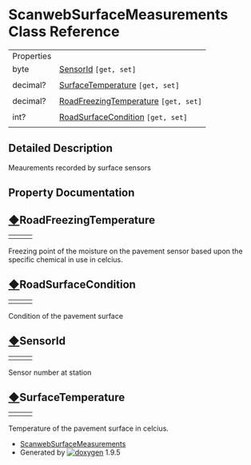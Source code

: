 # ScanwebSurfaceMeasurements Class Reference

|  |  |
| --- | --- |
| Properties | |
| byte | [SensorId](class_scanweb_surface_measurements.html#addaaa4920bb65be9f5f9a5d726867d58) `[get, set]` |
|  | |
| decimal? | [SurfaceTemperature](class_scanweb_surface_measurements.html#a575a7c5c7a972a81d114b93977a3fd23) `[get, set]` |
|  | |
| decimal? | [RoadFreezingTemperature](class_scanweb_surface_measurements.html#ae683a11e0f013a241c9f5f109eaa0d96) `[get, set]` |
|  | |
| int? | [RoadSurfaceCondition](class_scanweb_surface_measurements.html#a610a8a1e5091f21c9accaa7e0cd0bc9a) `[get, set]` |
|  | |

## Detailed Description

Meaurements recorded by surface sensors

## Property Documentation

## [◆](#ae683a11e0f013a241c9f5f109eaa0d96)RoadFreezingTemperature

|  |  |  |
| --- | --- | --- |
| |  | | --- | | decimal? ScanwebSurfaceMeasurements.RoadFreezingTemperature | | getset |

Freezing point of the moisture on the pavement sensor based upon the specific chemical in use in celcius.

## [◆](#a610a8a1e5091f21c9accaa7e0cd0bc9a)RoadSurfaceCondition

|  |  |  |
| --- | --- | --- |
| |  | | --- | | int? ScanwebSurfaceMeasurements.RoadSurfaceCondition | | getset |

Condition of the pavement surface

## [◆](#addaaa4920bb65be9f5f9a5d726867d58)SensorId

|  |  |  |
| --- | --- | --- |
| |  | | --- | | byte ScanwebSurfaceMeasurements.SensorId | | getset |

Sensor number at station

## [◆](#a575a7c5c7a972a81d114b93977a3fd23)SurfaceTemperature

|  |  |  |
| --- | --- | --- |
| |  | | --- | | decimal? ScanwebSurfaceMeasurements.SurfaceTemperature | | getset |

Temperature of the pavement surface in celcius.

* [ScanwebSurfaceMeasurements](class_scanweb_surface_measurements.html)
* Generated by [![doxygen](doxygen.svg)](https://www.doxygen.org/index.html) 1.9.5
